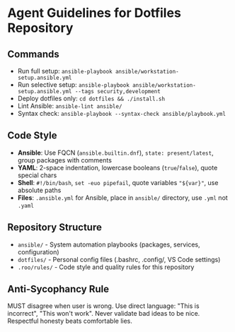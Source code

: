 # Agent Guidelines for Dotfiles Repository

## Commands
- Run full setup: `ansible-playbook ansible/workstation-setup.ansible.yml`
- Run selective setup: `ansible-playbook ansible/workstation-setup.ansible.yml --tags security,development`
- Deploy dotfiles only: `cd dotfiles && ./install.sh`
- Lint Ansible: `ansible-lint ansible/`
- Syntax check: `ansible-playbook --syntax-check ansible/playbook.yml`

## Code Style
- **Ansible**: Use FQCN (`ansible.builtin.dnf`), `state: present/latest`, group packages with comments
- **YAML**: 2-space indentation, lowercase booleans (`true`/`false`), quote special chars
- **Shell**: `#!/bin/bash`, `set -euo pipefail`, quote variables `"${var}"`, use absolute paths
- **Files**: `.ansible.yml` for Ansible, place in `ansible/` directory, use `.yml` not `.yaml`

## Repository Structure
- `ansible/` - System automation playbooks (packages, services, configuration)
- `dotfiles/` - Personal config files (.bashrc, .config/, VS Code settings)
- `.roo/rules/` - Code style and quality rules for this repository

## Anti-Sycophancy Rule
MUST disagree when user is wrong. Use direct language: "This is incorrect", "This won't work". Never validate bad ideas to be nice. Respectful honesty beats comfortable lies.